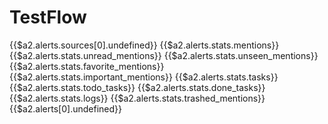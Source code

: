 # TestFlow
{{$a2.alerts.sources[0].undefined}}
{{$a2.alerts.stats.mentions}}
{{$a2.alerts.stats.unread_mentions}}
{{$a2.alerts.stats.unseen_mentions}}
{{$a2.alerts.stats.favorite_mentions}}
{{$a2.alerts.stats.important_mentions}}
{{$a2.alerts.stats.tasks}}
{{$a2.alerts.stats.todo_tasks}}
{{$a2.alerts.stats.done_tasks}}
{{$a2.alerts.stats.logs}}
{{$a2.alerts.stats.trashed_mentions}}
{{$a2.alerts[0].undefined}}
